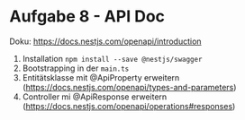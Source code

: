 # Aufgabe 8 - API Doc

Doku: https://docs.nestjs.com/openapi/introduction

1. Installation `npm install --save @nestjs/swagger`
2. Bootstrapping in der `main.ts`
3. Entitätsklasse mit @ApiProperty erweitern (https://docs.nestjs.com/openapi/types-and-parameters)
4. Controller mi @ApiResponse erweitern (https://docs.nestjs.com/openapi/operations#responses)